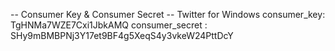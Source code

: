 -- Consumer Key & Consumer Secret --
Twitter for Windows
	consumer_key: TgHNMa7WZE7Cxi1JbkAMQ
	consumer_secret : SHy9mBMBPNj3Y17et9BF4g5XeqS4y3vkeW24PttDcY